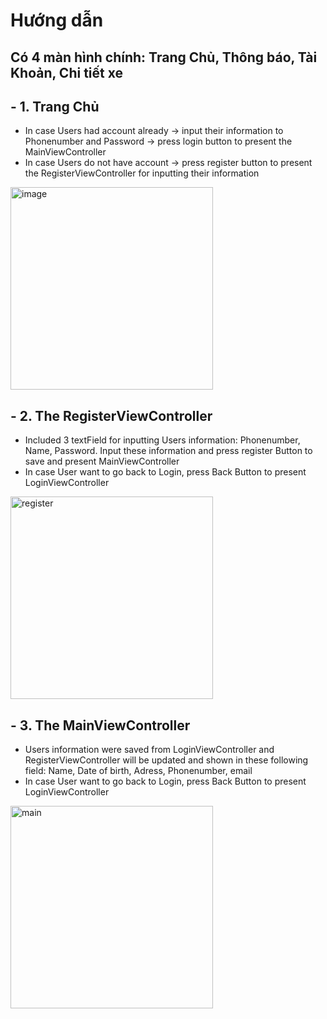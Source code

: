 
# Hướng dẫn
## Có 4 màn hình chính: Trang Chủ, Thông báo, Tài Khoản, Chi tiết xe
## - 1. Trang Chủ
- In case Users had account already -> input their information to Phonenumber and Password -> press login button to present the MainViewController
- In case Users do not have account -> press register button to present the RegisterViewController for inputting their information

<img width="324" alt="image" src="https://user-images.githubusercontent.com/84574760/136497197-d8e30ea8-ca52-4f82-9593-e2b708fe768d.png">

## - 2. The RegisterViewController
- Included 3 textField for inputting Users information: Phonenumber, Name, Password. Input these information and press register Button to save and present MainViewController
- In case User want to go back to Login, press Back Button to present LoginViewController

<img width="324" alt="register" src="https://user-images.githubusercontent.com/84574760/122742405-1d256880-d2b0-11eb-8783-d036d61906c1.png">

## - 3. The MainViewController
- Users information were saved from LoginViewController and RegisterViewController will be updated and shown in these following field: Name, Date of birth, Adress, Phonenumber, email
- In case User want to go back to Login, press Back Button to present LoginViewController
<img width="324" alt="main" src="https://user-images.githubusercontent.com/84574760/122742394-18f94b00-d2b0-11eb-9f0d-ebf028f51463.png">


